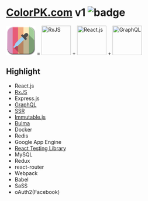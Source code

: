 # [ColorPK.com](http://react.colorpk.com) v1 ![badge](https://github.com/im6/vp/actions/workflows/ci.yml/badge.svg)

<p align="left">
  <img width="80" height="80" src="https://github.com/im6/vp/blob/master/assets/img/logo.png" title="ColorPK">
  =
  <img width="80" height="80" src="https://github.com/im6/vp/blob/master/assets/img/rxjs.png" title="RxJS">
  +
  <img width="80" height="80" src="https://github.com/im6/vp/blob/master/assets/img/react.png" title="React.js">
  +
  <img width="80" height="80" src="https://github.com/im6/vp/blob/master/assets/img/graphql.png" title="GraphQL">
</p>

## Highlight

- React.js
- [RxJS](http://reactivex.io/)
- Express.js
- [GraphQL](https://graphql.org/)
- [SSR](https://reactjs.org/docs/react-dom-server.html)
- [Immutable.js](https://immutable-js.github.io/immutable-js/)
- [Bulma](https://bulma.io/)
- Docker
- Redis
- Google App Engine
- [React Testing Library](https://testing-library.com/)
- MySQL
- Redux
- react-router
- Webpack
- Babel
- SaSS
- oAuth2(Facebook)
